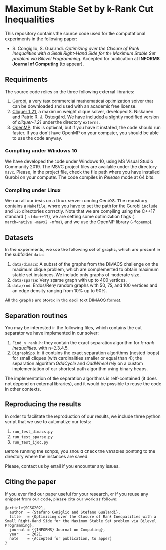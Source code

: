 # Maximum Stable Set by k-Rank Cut Inequalities
This repository contains the source code used for the computational experiments in the following paper:

* S. Congiglio, S. Gualandi. *Optimizing over the Closure of Rank Inequalities with a Small Right-Hand Side for the Maximum Stable Set problem via Bilevel Programming*. Accepted for publication at **INFORMS Journal of Computing** (to appear).

## Requiriments
The source code relies on the three following external libraries:

1. [Gurobi](https://www.gurobi.com/), a very fast commercial mathematical optimization solver that can be downloaded and used with an academic free license.
2. [Cliquer 1.21](https://users.aalto.fi/~pat/cliquer.html), a maximum weight clique solver, developed S. Niskanen and Patric R. J. Östergård. We have included a slightly modified version of *cliquer-1.21* under the directory `externs`.
3. [OpenMP](https://www.openmp.org/): this is optional, but if you have it installed, the code should run faster. If you don't have OpenMP on your computer, you should be able to use the code anyway.

### Compiling under Windows 10
We have developed the code under Windows 10, using MS Visual Studio Community 2019. 
The MSVC project files are available under the directory `msvc`.
Please, in the project file, check the file path where you have installed Gurobi on your computer.
The code compiles in *Release* mode at 64 bits.

### Compiling under Linux
We run all our tests on a Linux server running CentOS.
The repository contains a `Makefile`, where you have to set the path for the Gurobi `include` and `lib` directories correctly.
Note that we are compiling using the C++17 standard (`-std=c++17`), we are setting some optimization flags (`-march=native -mavx2 -mfma`), and we use the OpenMP library (`-fopenmp`).

## Datasets
In the experiments, we use the following set of graphs, which are present in the subfolder `data`:

1. `data/dimacs`: A subset of the graphs from the DIMACS challenge on the maximum clique problem, which are complemented to obtain maximum stable set instances. We include only graphs of moderate size.
2. `data/sparse`: Very sparse graph with up to 400 vertices.
3. `data/rnd`: Erdos/Reny random graphs with 50, 75, and 100 vertices and an edge density ranging from 10% up to 90%.

All the graphs are stored in the ascii text [DIMACS format](http://www.diag.uniroma1.it/challenge9/format.shtml).

## Separation routines
You may be interested in the following files, which contains the cut separator we have implemented in our solver:

1. `Find_n_rank.h`: they contain the exact separation algorithm for *k-rank inequalities*, with n=2,3,4,5.
2. `DigraphSpp.h`: it contains the exact separation algorithms (nested loops) for small cliques (with cardinalities smaller or equal than 4);
the separation algorithm *OddCycle* and *OddWheel* rely on a custom implementation of our shortest path algorithm using binary heaps.

The implementation of the separation algorithms is self-contained (it does not depend on external libraries), and it would be possible to reuse the code in other contexts.

## Reproducing the results
In order to facilitate the reproduction of our results, we include three python script that we use to automatize our tests:

1. `run_test_dimacs.py`
2. `run_test_sparse.py`
3. `run_test_ijoc.py`

Before running the scripts, you should check the variables pointing to the directory where the instances are saved.

Please, contact us by email if you encounter any issues.

## Citing the paper
If you ever find our paper useful for your research, or if you reuse any snippet from our code, please cite our work as follows:

```
@article{SCSG2021,
  author  = {Stefano Coniglio and Stefano Gualandi}, 
  title   = {Optimizing over the Closure of Rank Inequalities with a Small Right-Hand Side for the Maximum Stable Set problem via Bilevel Programming},
  journal = {{INFORMS} Journal on Computing},
  year    = 2021,
  note    = {Accepted for publication, to apper}
}
```